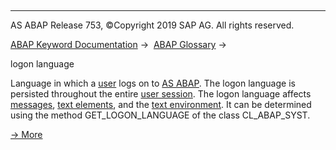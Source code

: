   

* * *

AS ABAP Release 753, ©Copyright 2019 SAP AG. All rights reserved.

[ABAP Keyword Documentation](javascript:call_link\('abenabap.htm'\)) →  [ABAP Glossary](javascript:call_link\('abenabap_glossary.htm'\)) → 

logon language

Language in which a [user](javascript:call_link\('abenuser_glosry.htm'\) "Glossary Entry") logs on to [AS ABAP](javascript:call_link\('abensap_nw_abap_glosry.htm'\) "Glossary Entry"). The logon language is persisted throughout the entire [user session](javascript:call_link\('abenuser_session_glosry.htm'\) "Glossary Entry"). The logon language affects [messages](javascript:call_link\('abenmessage_glosry.htm'\) "Glossary Entry"), [text elements](javascript:call_link\('abentext_element_glosry.htm'\) "Glossary Entry"), and the [text environment](javascript:call_link\('abentext_environment_glosry.htm'\) "Glossary Entry"). It can be determined using the method GET\_LOGON\_LANGUAGE of the class CL\_ABAP\_SYST.

[→ More](javascript:call_link\('abenlanguage_settings.htm'\))